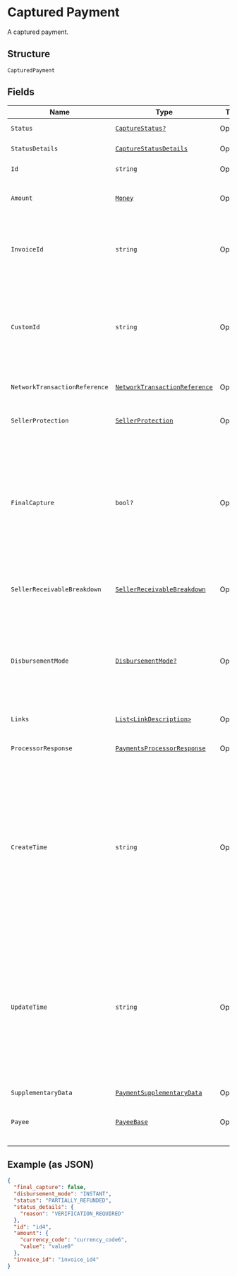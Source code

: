 
# Captured Payment

A captured payment.

## Structure

`CapturedPayment`

## Fields

| Name | Type | Tags | Description |
|  --- | --- | --- | --- |
| `Status` | [`CaptureStatus?`](../../doc/models/capture-status.md) | Optional | The status of the captured payment. |
| `StatusDetails` | [`CaptureStatusDetails`](../../doc/models/capture-status-details.md) | Optional | The details of the captured payment status. |
| `Id` | `string` | Optional | The PayPal-generated ID for the captured payment. |
| `Amount` | [`Money`](../../doc/models/money.md) | Optional | The currency and amount for a financial transaction, such as a balance or payment due. |
| `InvoiceId` | `string` | Optional | The API caller-provided external invoice number for this order. Appears in both the payer's transaction history and the emails that the payer receives. |
| `CustomId` | `string` | Optional | The API caller-provided external ID. Used to reconcile API caller-initiated transactions with PayPal transactions. Appears in transaction and settlement reports.<br><br>**Constraints**: *Maximum Length*: `255` |
| `NetworkTransactionReference` | [`NetworkTransactionReference`](../../doc/models/network-transaction-reference.md) | Optional | Reference values used by the card network to identify a transaction. |
| `SellerProtection` | [`SellerProtection`](../../doc/models/seller-protection.md) | Optional | The level of protection offered as defined by [PayPal Seller Protection for Merchants](https://www.paypal.com/us/webapps/mpp/security/seller-protection). |
| `FinalCapture` | `bool?` | Optional | Indicates whether you can make additional captures against the authorized payment. Set to `true` if you do not intend to capture additional payments against the authorization. Set to `false` if you intend to capture additional payments against the authorization.<br><br>**Default**: `false` |
| `SellerReceivableBreakdown` | [`SellerReceivableBreakdown`](../../doc/models/seller-receivable-breakdown.md) | Optional | The detailed breakdown of the capture activity. This is not available for transactions that are in pending state. |
| `DisbursementMode` | [`DisbursementMode?`](../../doc/models/disbursement-mode.md) | Optional | The funds that are held on behalf of the merchant.<br><br>**Default**: `DisbursementMode.INSTANT`<br><br>**Constraints**: *Minimum Length*: `1`, *Maximum Length*: `16`, *Pattern*: `^[A-Z_]+$` |
| `Links` | [`List<LinkDescription>`](../../doc/models/link-description.md) | Optional | An array of related [HATEOAS links](/docs/api/reference/api-responses/#hateoas-links). |
| `ProcessorResponse` | [`PaymentsProcessorResponse`](../../doc/models/payments-processor-response.md) | Optional | The processor response information for payment requests, such as direct credit card transactions. |
| `CreateTime` | `string` | Optional | The date and time, in [Internet date and time format](https://tools.ietf.org/html/rfc3339#section-5.6). Seconds are required while fractional seconds are optional. Note: The regular expression provides guidance but does not reject all invalid dates.<br><br>**Constraints**: *Minimum Length*: `20`, *Maximum Length*: `64`, *Pattern*: `^[0-9]{4}-(0[1-9]\|1[0-2])-(0[1-9]\|[1-2][0-9]\|3[0-1])[T,t]([0-1][0-9]\|2[0-3]):[0-5][0-9]:([0-5][0-9]\|60)([.][0-9]+)?([Zz]\|[+-][0-9]{2}:[0-9]{2})$` |
| `UpdateTime` | `string` | Optional | The date and time, in [Internet date and time format](https://tools.ietf.org/html/rfc3339#section-5.6). Seconds are required while fractional seconds are optional. Note: The regular expression provides guidance but does not reject all invalid dates.<br><br>**Constraints**: *Minimum Length*: `20`, *Maximum Length*: `64`, *Pattern*: `^[0-9]{4}-(0[1-9]\|1[0-2])-(0[1-9]\|[1-2][0-9]\|3[0-1])[T,t]([0-1][0-9]\|2[0-3]):[0-5][0-9]:([0-5][0-9]\|60)([.][0-9]+)?([Zz]\|[+-][0-9]{2}:[0-9]{2})$` |
| `SupplementaryData` | [`PaymentSupplementaryData`](../../doc/models/payment-supplementary-data.md) | Optional | The supplementary data. |
| `Payee` | [`PayeeBase`](../../doc/models/payee-base.md) | Optional | The details for the merchant who receives the funds and fulfills the order. The merchant is also known as the payee. |

## Example (as JSON)

```json
{
  "final_capture": false,
  "disbursement_mode": "INSTANT",
  "status": "PARTIALLY_REFUNDED",
  "status_details": {
    "reason": "VERIFICATION_REQUIRED"
  },
  "id": "id4",
  "amount": {
    "currency_code": "currency_code6",
    "value": "value0"
  },
  "invoice_id": "invoice_id4"
}
```

